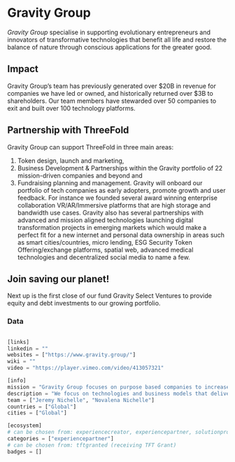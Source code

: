 # Gravity Group

*Gravity Group* specialise in supporting evolutionary entrepreneurs and innovators of transformative technologies that benefit all life and restore the balance of nature through conscious applications for the greater good.

## Impact

Gravity Group’s team has previously generated over $20B in revenue for companies we have led or owned, and historically returned over $3B to shareholders. Our team members have stewarded over 50 companies to exit and built over 100 technology platforms. 

## Partnership with ThreeFold

Gravity Group can support ThreeFold in three main areas:
1) Token design, launch and marketing, 
2) Business Development & Partnerships within the Gravity portfolio of 22 mission-driven companies and beyond and 
3) Fundraising planning and management. 
Gravity will onboard our portfolio of tech companies as early adopters, promote growth and user feedback. For instance we founded several award winning enterprise collaboration VR/AR/Immersive platforms that are high storage and bandwidth use cases. Gravity also has several partnerships with advanced and mission aligned technologies launching digital transformation projects in emerging markets which would make a perfect fit for a new internet and personal data ownership in areas such as smart cities/countries, micro lending, ESG Security Token Offering/exchange platforms, spatial web, advanced medical technologies and decentralized social media to name a few.

## Join saving our planet!

Next up is the first close of our fund Gravity Select Ventures to provide equity and debt investments to our growing portfolio.


### Data

```python

[links]
linkedin = ""
websites = ["https://www.gravity.group/"]
wiki = ""
video = "https://player.vimeo.com/video/413057321"

[info]
mission = "Gravity Group focuses on purpose based companies to increase their positive impact, prosperity and legacy for the betterment of humanity and our Planet."
description = "We focus on technologies and business models that deliver measurable outcomes to improve both Environmental, Social and Governance (ESG) and United Nations Sustainable Development Goals (SDGs). Gravity Group has three entities - Gravity Accelerator - Gravity Accelerator provides growth and investability services to purpose-driven companies entering their next critical phase of growth. Our unique discovery, due diligence, and acceleration programs are designed to generate the highest impact multiples and probability of success for our companies. We also design great cultures - the secret weapon of successful companies. Gravity Investment Partners - Gravity Investment Partners (GIP) is a venture fund focused on mission-driven teams working on high-growth projects that leverage “inevitable technologies” to enable their solutions. GIP looks for differentiated investment opportunities with strong unit economics and sustainable business models. Gravity Capital - Gravity Capital is a capital formation engine that provides investor relations and roadshow services for our top-performing portfolio companies. Our Capital group helps provide the fuel to accelerate initiatives and bring innovative ideas to life. Gravity Group’s team has previously generated over $20B in revenue for companies we have led or owned, and historically returned over $3B to shareholders. Our team members have stewarded over 50 companies to exit and built over 100 technology platforms. Gravity Group can support ThreeFold in three main areas - Token design, launch and marketing, Business Development & Partnerships within the Gravity portfolio of 22 mission-driven companies and beyond and fundraising planning and management. Gravity will onboard our portfolio of tech companies as early adopters, promote growth and user feedback. For instance we founded several award winning enterprise collaboration VR/AR/Immersive platforms that are high storage and bandwidth use cases.Gravity also has several partnerships with advanced and mission aligned technologies launching digital transformation projects in emerging markets which would make a perfect fit for a new internet and personal data ownership in areas such as smart cities/countries, micro lending, ESG Security Token Offering/exchange platforms, spatial web, advanced medical technologies and decentralized social media to name a few."
team = ["Jeremy Nichelle", "Novalena Nichelle"]
countries = ["Global"]
cities = ["Global"]

[ecosystem]
# can be chosen from: experiencecreator, experiencepartner, solutionprovider, farmer, systemintegrator
categories = ["experiencepartner"]
# can be chosen from: tftgranted (receiving TFT Grant)
badges = []

```
